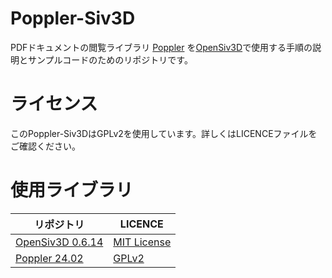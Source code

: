 # Poppler-Siv3D

PDFドキュメントの閲覧ライブラリ [Poppler](https://poppler.freedesktop.org/) を[OpenSiv3D](https://github.com/Siv3D/OpenSiv3D)で使用する手順の説明とサンプルコードのためのリポジトリです。

# ライセンス
このPoppler-Siv3DはGPLv2を使用しています。詳しくはLICENCEファイルをご確認ください。

# 使用ライブラリ

| リポジトリ | LICENCE |
| ---- | ---- |
| [OpenSiv3D 0.6.14](https://github.com/Siv3D/OpenSiv3D) | [MIT License](https://github.com/Siv3D/OpenSiv3D?tab=MIT-1-ov-file)
| [Poppler 24.02](https://poppler.freedesktop.org/) | [GPLv2](https://gitlab.freedesktop.org/poppler/poppler/-/blob/master/COPYING)

